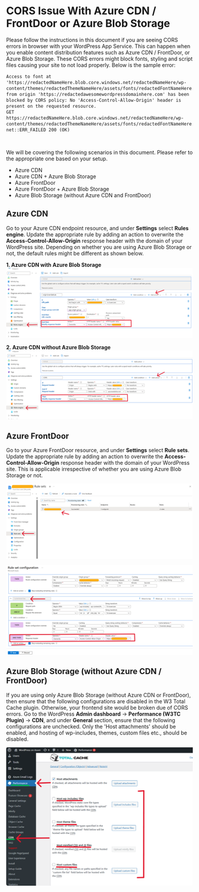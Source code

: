 # CORS Issue With Azure CDN / FrontDoor or Azure Blob Storage

Please follow the instructions in this document if you are seeing CORS errors in browser with your WordPress App Service. This can happen when you enable content distribution features such as Azure CDN / FrontDoor, or Azure Blob Storage. These CORS errors might block fonts, styling and script files causing your site to not load properly. Below is the sample error:

```
Access to font at 'https://redactedNameHere.blob.core.windows.net/redactedNameHere/wp-content/themes/redactedThemeNameHere/assets/fonts/redactedFontNameHere.woff' from origin 'https://redactedawesomewordpressdomainhere.com' has been blocked by CORS policy: No 'Access-Control-Allow-Origin' header is present on the requested resource.
GET https://redactedNameHere.blob.core.windows.net/redactedNameHere/wp-content/themes/redactedThemeNameHere/assets/fonts/redactedFontNameHere.woff net::ERR_FAILED 200 (OK)
```
<br>

We will be covering the following scenarios in this document. Please refer to the appropriate one based on your setup.
- Azure CDN
- Azure CDN + Azure Blob Storage
- Azure FrontDoor 
- Azure FrontDoor + Azure Blob Storage
- Azure Blob Storage (without Azure CDN and FrontDoor)


## Azure CDN
Go to your Azure CDN endpoint resource, and under **Settings** select **Rules engine**. Update the appropriate rule by adding an action to overwrite the **Access-Control-Allow-Origin** response header with the domain of your WordPress site. Depending on whether you are using Azure Blob Storage or not, the default rules might be different as shown below.

**1. Azure CDN with Azure Blob Storage**
![Azure CDN with Blob Storage ](./media/cors_issue_with_azure_cdn_and_blob_storage.png)

**2. Azure CDN without Azure Blob Storage**
![Azure CDN without Blob Storage ](./media/cors_issue_with_azure_cdn.png)


## Azure FrontDoor

Go to your Azure FrontDoor resource, and under **Settings** select **Rule sets**. Update the appropriate rule by adding an action to overwrite the **Access-Control-Allow-Origin** response header with the domain of your WordPress site. This is applicable irrespective of whether you are using Azure Blob Storage or not.

![CORS issue with AFD - 1 ](./media/cors_issue_with_afd_1.png)

![CORS issue with AFD - 2 ](./media/cors_issue_with_afd_2.png)


## Azure Blob Storage (without Azure CDN / FrontDoor)

If you are using only Azure Blob Storage (without Azure CDN or FrontDoor), then ensure that the following configurations are disabled in the W3 Total Cache plugin. Otherwise, your frontend site would be broken due of CORS errors. Go to the WordPress **Admin dashboard** -> **Performance (W3TC Plugin)** -> **CDN**, and under **General** section, ensure that the following configurations are unchecked. Only the 'Host attachments' should be enabled, and hosting of wp-includes, themes, custom files etc., should be disabled.

![CORS issue with Blob Storage - 1 ](./media/cors_issue_blob_storage_1.png)
